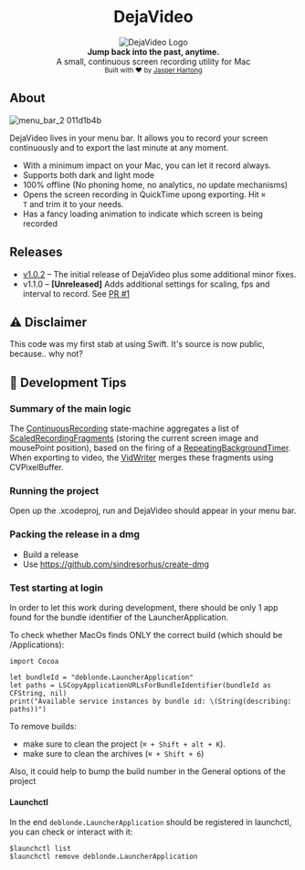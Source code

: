 <h1 align="center">DejaVideo</h1>

<div align="center">
  <img src="https://user-images.githubusercontent.com/47074382/86511221-41660c00-bdf7-11ea-8af9-3a6b5ffe66a7.png" alt="DejaVideo Logo" />
</div>
<div align="center">
  <strong>Jump back into the past, anytime.</strong>
</div>
<div align="center">
  A small, continuous screen recording utility for Mac
</div>

<div align="center">
  <sub>Built with ❤︎ by
  <a href="https://twitter.com/jasperhartong">Jasper Hartong</a>
</div>
  
## About

![menu_bar_2 011d1b4b](https://user-images.githubusercontent.com/47074382/86511143-71f97600-bdf6-11ea-825a-41610a44d8a8.png)


DejaVideo lives in your menu bar. It allows you to record your screen continuously and to export the last minute at any moment.

* With a minimum impact on your Mac, you can let it record always.
* Supports both dark and light mode
* 100% offline (No phoning home, no analytics, no update mechanisms)
* Opens the screen recording in QuickTime upong exporting. Hit <code>⌘ T</code> and trim it to your needs.
* Has a fancy loading animation to indicate which screen is being recorded

## Releases

* [v1.0.2](https://github.com/jasperhartong/DejaVideo/releases/tag/v1.0.2) – The initial release of DejaVideo plus some additional minor fixes.
* v1.1.0 – **[Unreleased]** Adds additional settings for scaling, fps and interval to record. See [PR #1](https://github.com/jasperhartong/DejaVideo/pull/1)

## ⚠️ Disclaimer

This code was my first stab at using Swift. It's source is now public, because.. why not?

## 🔨 Development Tips

### Summary of the main logic

The [ContinuousRecording](https://github.com/jasperhartong/DejaVideo/blob/readme-update/ContinuousRecorder/Models/ContinuousRecorder.swift#L152) state-machine aggregates a list of [ScaledRecordingFragments](https://github.com/jasperhartong/DejaVideo/blob/readme-update/ContinuousRecorder/Models/ContinuousRecorder.swift#L67) (storing the current screen image and mousePoint position), based on the firing of a [RepeatingBackgroundTimer](https://github.com/jasperhartong/DejaVideo/blob/readme-update/ContinuousRecorder/Utils/RepeatingBackgroundTimer.swift). When exporting to video, the [VidWriter](https://github.com/jasperhartong/DejaVideo/blob/readme-update/ContinuousRecorder/Utils/VidWriter.swift) merges these fragments using CVPixelBuffer.

### Running the project

Open up the .xcodeproj, run and DejaVideo should appear in your menu bar.

### Packing the release in a dmg

- Build a release
- Use https://github.com/sindresorhus/create-dmg

### Test starting at login

In order to let this work during development, there should be only 1 app found for the bundle identifier of the LauncherApplication.

To check whether MacOs finds ONLY the correct build (which should be /Applications):

```
import Cocoa

let bundleId = "deblonde.LauncherApplication"
let paths = LSCopyApplicationURLsForBundleIdentifier(bundleId as CFString, nil)
print("Available service instances by bundle id: \(String(describing: paths))")
```

To remove builds:
- make sure to clean the project (`⌘ + Shift + alt + K`).
- make sure to clean the archives (`⌘ + Shift + 6`)

Also, it could help to bump the build number in the General options of the project

#### Launchctl

In the end `deblonde.LauncherApplication` should be registered in launchctl, you can check or interact with it:

```
$launchctl list
$launchctl remove deblonde.LauncherApplication
```
